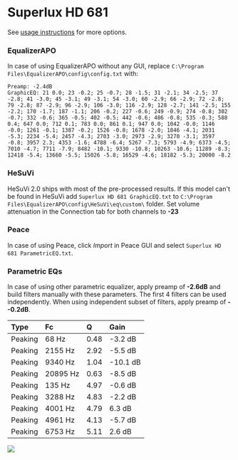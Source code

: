# Superlux HD 681
See [usage instructions](https://github.com/jaakkopasanen/AutoEq#usage) for more options.

### EqualizerAPO
In case of using EqualizerAPO without any GUI, replace `C:\Program Files\EqualizerAPO\config\config.txt`
with:
```
Preamp: -2.4dB
GraphicEQ: 21 0.0; 23 -0.2; 25 -0.7; 28 -1.5; 31 -2.1; 34 -2.5; 37 -2.8; 41 -3.0; 45 -3.1; 49 -3.1; 54 -3.0; 60 -2.9; 66 -2.9; 72 -2.8; 79 -2.8; 87 -2.9; 96 -2.9; 106 -3.0; 116 -2.9; 128 -2.7; 141 -2.5; 155 -2.2; 170 -1.7; 187 -1.1; 206 -0.2; 227 -0.6; 249 -0.9; 274 -0.8; 302 -0.7; 332 -0.6; 365 -0.5; 402 -0.5; 442 -0.6; 486 -0.8; 535 -0.3; 588 0.4; 647 0.0; 712 0.1; 783 0.0; 861 0.1; 947 0.0; 1042 -0.0; 1146 -0.0; 1261 -0.1; 1387 -0.2; 1526 -0.8; 1678 -2.0; 1846 -4.1; 2031 -5.3; 2234 -5.4; 2457 -4.3; 2703 -3.0; 2973 -2.9; 3270 -3.1; 3597 -0.8; 3957 2.3; 4353 -1.6; 4788 -6.4; 5267 -7.3; 5793 -4.9; 6373 -4.5; 7010 -4.7; 7711 -7.9; 8482 -10.1; 9330 -10.8; 10263 -10.6; 11289 -8.3; 12418 -5.4; 13660 -5.5; 15026 -5.8; 16529 -4.6; 18182 -5.3; 20000 -8.2
```

### HeSuVi
HeSuVi 2.0 ships with most of the pre-processed results. If this model can't be found in HeSuVi add
`Superlux HD 681 GraphicEQ.txt` to `C:\Program Files\EqualizerAPO\config\HeSuVi\eq\custom\` folder.
Set volume attenuation in the Connection tab for both channels to **-23**

### Peace
In case of using Peace, click *Import* in Peace GUI and select `Superlux HD 681 ParametricEQ.txt`.

### Parametric EQs
In case of using other parametric equalizer, apply preamp of **-2.6dB** and build filters manually
with these parameters. The first 4 filters can be used independently.
When using independent subset of filters, apply preamp of **--0.2dB**.

| Type    | Fc       |    Q | Gain     |
|:--------|:---------|:-----|:---------|
| Peaking | 68 Hz    | 0.48 | -3.2 dB  |
| Peaking | 2155 Hz  | 2.92 | -5.5 dB  |
| Peaking | 9340 Hz  | 1.04 | -10.1 dB |
| Peaking | 20895 Hz | 0.63 | -8.5 dB  |
| Peaking | 135 Hz   | 4.97 | -0.6 dB  |
| Peaking | 3288 Hz  | 4.83 | -2.2 dB  |
| Peaking | 4001 Hz  | 4.79 | 6.3 dB   |
| Peaking | 4961 Hz  | 4.13 | -5.7 dB  |
| Peaking | 6753 Hz  | 5.11 | 2.6 dB   |

![](https://raw.githubusercontent.com/jaakkopasanen/AutoEq/master/results/rtings/avg/Superlux%20HD%20681/Superlux%20HD%20681.png)